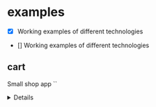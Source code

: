 # examples
- [x] Working examples of different technologies
- [] Working examples of different technologies

## cart
Small shop app
``<details>
  <summary>Details</summary>
    > Shop button makes axios request to outside API and stores response on Redux.
    > Clicking a product makes axios request using product ID to get product details, storing response on Redux.
    * Add To Cart button pushes product into array stored on Redux. The number of items in the cart is updated in the header (Cart button).
    ```
  </details>
